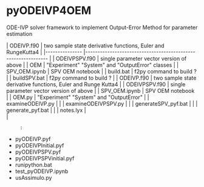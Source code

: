 # pyODEIVP4OEM
ODE-IVP solver framework to implement Output-Error Method for parameter estimation


| ODEIVP.f90    	| two sample state derivative functions, Euler and RungeKutta4 	| 
|---------------	|--------------------------------------------------------------	| 
| ODEIVPSPV.f90 	| single parameter vector version of above                     	| 
| OEM           	| "Experiment" "System" and "OutputError" classes              	| 
| SPV_OEM.ipynb 	| SPV OEM notebook                                             	| 
| build.bat     	| f2py command to build ?                                       | 
| buildSPV.bat   	| f2py command to build ?                                       | 
| ODEIVP.f90     	| two sample state derivative functions, Euler and Runge Kutta4	| 
| ODEIVPSPV.f90  	| single parameter vector version of above                      | 
| SPV_OEM.ipynb  	|  SPV OEM notebook                                             | 
| OEM.py         	| "Experiment" "System" and "OutputError"                       | 
| examineODEIVP.py     	|                                                        	| 
| examineODEIVPSPV.py   |                                                       	| 
| generateSPV_pyf.bat   |                                                        	| 
| generate_pyf.bat     	|                                                        	| 
| notes.lyx   	        |                                                  	      
|

 
         :
* pyODEIVP.pyf
* pyODEIVPInitial.pyf
* pyODEIVPSPV.pyf
* pyODEIVPSPVinitial.pyf
* runipython.bat
* test_pyODEIVP.ipynb
* usAssimulo.py
